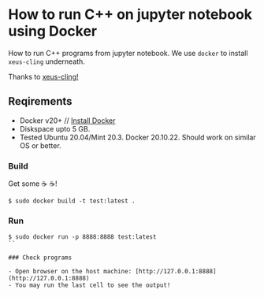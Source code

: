 # How to run C++ on jupyter notebook using Docker 

How to run C++ programs from jupyter notebook. We use `docker` to install 
`xeus-cling` underneath. 

Thanks to [xeus-cling!](https://github.com/jupyter-xeus/xeus-cling)

## Reqirements
- Docker v20+ // [Install Docker](https://mrprajesh.co.in/blog/install-docker-on-linux.html)
- Diskspace upto 5 GB.
- Tested Ubuntu 20.04/Mint 20.3. Docker 20.10.22. Should work on similar OS or better.


### Build
Get some :coffee: :coffee:!
```
$ sudo docker build -t test:latest .  

```
### Run
```
$ sudo docker run -p 8888:8888 test:latest
``

### Check programs

- Open browser on the host machine: [http://127.0.0.1:8888](http://127.0.0.1:8888) 
- You may run the last cell to see the output!

```
